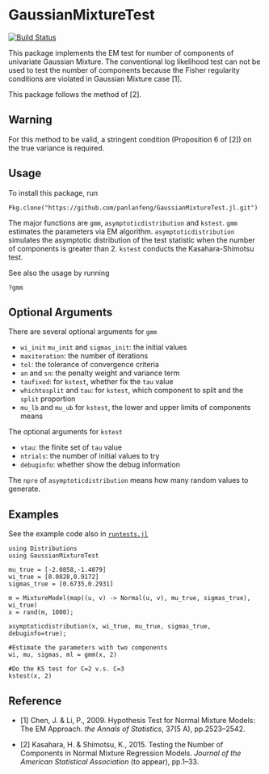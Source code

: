 # GaussianMixtureTest

[![Build Status](https://travis-ci.org/panlanfeng/GaussianMixtureTest.jl.svg?branch=master)](https://travis-ci.org/panlanfeng/GaussianMixtureTest.jl)

This package implements the EM test for number of components of univariate Gaussian Mixture. The conventional log likelihood test can not be used to test the number of components because the Fisher regularity conditions are violated in Gaussian Mixture case [1].

This package follows the method of [2]. 

## Warning

For this method to be valid, a stringent condition (Proposition 6 of [2]) on the true variance is required.

## Usage

To install this package, run

    Pkg.clone("https://github.com/panlanfeng/GaussianMixtureTest.jl.git")

The major functions are `gmm`, `asymptoticdistribution` and `kstest`. `gmm` estimates the parameters via EM algorithm. `asymptoticdistribution` simulates the asymptotic distribution of the test statistic when the number of components is greater than 2. `kstest` conducts the Kasahara-Shimotsu test. 

See also the usage by running

    ?gmm


## Optional Arguments

There are several optional arguments for `gmm`

 - `wi_init` `mu_init` and `sigmas_init`: the initial values
 - `maxiteration`: the number of iterations
 - `tol`: the tolerance of convergence criteria
 - `an` and `sn`: the penalty weight and variance term
 - `taufixed`: for `kstest`, whether fix the `tau` value
 - `whichtosplit` and `tau`: for `kstest`, which component to split and the `split` proportion
 - `mu_lb` and `mu_ub` for `kstest`, the lower and upper limits of components means
    
The optional arguments for `kstest`

 - `vtau`: the finite set of `tau` value
 - `ntrials`: the number of initial values to try
 - `debuginfo`: whether show the debug information

The `npre` of `asymptoticdistribution` means how many random values to generate.

## Examples

See the example code also in [`runtests.jl`](test/runtests.jl)

    using Distributions
    using GaussianMixtureTest

    mu_true = [-2.0858,-1.4879]
    wi_true = [0.0828,0.9172]
    sigmas_true = [0.6735,0.2931]

    m = MixtureModel(map((u, v) -> Normal(u, v), mu_true, sigmas_true), wi_true)
    x = rand(m, 1000);
    
    asymptoticdistribution(x, wi_true, mu_true, sigmas_true, debuginfo=true);
    
    #Estimate the parameters with two components
    wi, mu, sigmas, ml = gmm(x, 2)
    
    #Do the KS test for C=2 v.s. C=3
    kstest(x, 2)


## Reference

 - [1] Chen, J. & Li, P., 2009. Hypothesis Test for Normal Mixture Models: The EM Approach. _the Annals of Statistics_, 37(5 A), pp.2523–2542.

 - [2] Kasahara, H. & Shimotsu, K., 2015. Testing the Number of Components in Normal Mixture Regression Models. _Journal of the American Statistical Association_ (to appear), pp.1–33. 
